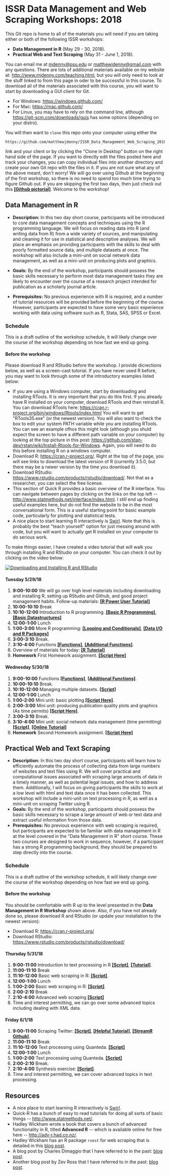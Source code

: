 # ISSR Data Management and Web Scraping Workshops: 2018

This Git repo is home to all of the materials you will need if you are taking either or both of the following ISSR workshops: 

* **Data Management in R** (May 29 - 30, 2018).
* **Practical Web and Text Scraping** (May 31 - June 1, 2018).

You can email me at <mdenny@psu.edu> or <matthewjdenny@gmail.com> with any questions. There are lots of additional materials available on my website at: <http://www.mjdenny.com/teaching.html>, but you will only need to look at the stuff linked to from this page in oder to be successful in this course. To download all of the materials associated with this course, you will want to start by downloading a GUI client for Git. 

* For Windows: <https://windows.github.com/>
* For Mac: <https://mac.github.com/>
* For Linux, you may have to rely on the command line, although <https://git-scm.com/downloads/guis> has some options (depending on your distro).

You will then want to `clone` this repo onto your computer using either the 

    https://github.com/matthewjdenny/ISSR_Data_Management_Web_Scraping_2018.git

link and your client or by clicking the "Clone in Desktop" button on the right hand side of the page. If you want to directly edit the files posted here and track your changes, you can copy individual files into another directory and create your own Git repo with the files in it. If you are not sure what any of the above meant, don't worry!  We will go over using Github at the beginning of the first workshop, so there is no need to spend too much time trying to figure Github out. If you are skipping the first two days, then just check out this  [**[Github pictorial]**](http://www.mjdenny.com/Data_Science_Tools.html). Welcome to the workshop!

## Data Management in R

* **Description:**  In this two day short course, participants will be introduced to core data management concepts and techniques using the R programming language. We will focus on reading data into R (and writing data from R) from a wide variety of sources, and manipulating and cleaning it for use in statistical and descriptive analyses. We will place an emphasis on providing participants with the skills to deal with poorly formatted source data, and multiple datasets at once. The workshop will also include a mini-unit on social network data management, as well as a mini-unit on producing  plots and graphics. 

* **Goals:**  By the end of the workshop, participants should possess the basic skills necessary to perform most data management tasks they are likely to encounter over the course of a research project intended for publication as a scholarly journal article.
* **Prerequisites:** No previous experience with R is required, and a number of tutorial resources will be provided before the beginning of the course. However, participants are expected to have some very basic experience working with data using software such as R, Stata, SAS, SPSS or Excel. 

### Schedule

This is a draft outline of the workshop schedule, it will likely change over the course of the workshop depending on how fast we end up going.

#### Before the workshop
Please download R and RStudio before the workshop. I provide dicrections below, as well as a screen-cast tutorial. If you have never used R before, you may want to look through some of the introductory examples listed below: 

* If you are using a Windows computer, start by downloading and installing RTools. It is very important that you do this first. If you already have R installed on your computer, download RTools and then reinstall R. You can download RTools here: <https://cran.r-project.org/bin/windows/Rtools/index.html> You will want to get "RTools35.exe" (or the newest version). You will also want to check the box to edit your system PATH variable while you are installing RTools. You can see an example ofhos this might look (although you shuld expect the screen to have a different path variable on your computer) by looking at the top picture in this post: <https://github.com/stan-dev/rstan/wiki/Install-Rtools-for-Windows>. Again, you will need to do this before installing R on a windows computer.
* Download R: <https://cran.r-project.org/>. Right at the top of the page, you will see links to download the latest version of R (currently 3.5.0, but there may be a newer version by the time you download it).
* Download RStudio: <https://www.rstudio.com/products/rstudio/download/>. Not that as a researcher, you can select the free license.
* This section of Quick R provides a basic overview of the R interface. You can navigate between pages by clicking on the links on the top left -- <http://www.statmethods.net/interface/index.html>. I still end up finding useful examples here, but do not find the website to be in the most conversational form. This is a useful starting point for basic example code, particularly for plotting and statistical tests.
* A nice place to start learning R interactively is [Swirl](http://swirlstats.com/). Note that this is probably the best "teach yourself" option for just messing around with code, but you will want to actually get R installed on your computer to do serious work. 

To make things easier, I have created a video tutorial that will walk you through installing R and RStudio on your computer. You can check it out by clicking on the video below:

[![Downloading and Installing R and RStudio](https://img.youtube.com/vi/0FWXWnPuxrs/0.jpg)](https://www.youtube.com/watch?v=0FWXWnPuxrs "Click on this screenshot to watch the video! ")


#### Tuesday 5/29/18

1. **9:00-10:00** We will go over high level materials including downloading and installing R, setting up RStudio and Github, and good project management habits. Follow-up materials: [**[R Power User Tutorial]**](http://www.mjdenny.com/Data_Science_Tools.html) 
2. **10:00-10:10** Break
3. **10:10-12:00** Introduction to R programming. [**[Basic R Programming]**](https://github.com/matthewjdenny/ISSR_Data_Management_Web_Scraping_2018/blob/master/Scripts/Basic_R_Programming.R), 
[**[Basic Datastructures]**](https://github.com/matthewjdenny/ISSR_Data_Management_Web_Scraping_2018/blob/master/Scripts/Basic_Datastructures.R)
4. **12:00-1:00** Lunch
5. **1:00-3:00** More R programming: [**[Looping and Conditionals]**](https://github.com/matthewjdenny/ISSR_Data_Management_Web_Scraping_2018/blob/master/Scripts/Looping_and_Conditional_Statements.R), [**[Data I/O and R Packages]**](https://github.com/matthewjdenny/ISSR_Data_Management_Web_Scraping_2018/blob/master/Scripts/Data_IO_and_Packages.R)
6. **3:00-3:10** Break.
7. **3:10-4:00** Functions  [**[Functions]**](https://github.com/matthewjdenny/ISSR_Data_Management_Web_Scraping_2018/blob/master/Scripts/Functions.R), [**[Additional Functions]**](https://github.com/matthewjdenny/ISSR_Data_Management_Web_Scraping_2018/blob/master/Scripts/Additional_Functions.R).
8. Overview of materials for today: [**[R Tutorial]**](http://www.mjdenny.com/R_Tutorial.html) 
9. **Homework** First Homework assignment. [**[Script Here]**](https://github.com/matthewjdenny/ISSR_Data_Management_Web_Scraping_2018/blob/master/Scripts/R_Programming_Assignment_1.R)


#### Wednesday 5/30/18

1. **9:00-10:00** Functions  [**[Functions]**](https://github.com/matthewjdenny/ISSR_Data_Management_Web_Scraping_2018/blob/master/Scripts/Functions.R), [**[Additional Functions]**](https://github.com/matthewjdenny/ISSR_Data_Management_Web_Scraping_2018/blob/master/Scripts/Additional_Functions.R).
2. **10:00-10:10** Break.
3. **10:10-12:00** Managing multiple datasets. [**[Script]**](https://github.com/matthewjdenny/ISSR_Data_Management_Web_Scraping_2018/blob/master/Scripts/Managing_Multiple_Datasets.R) 
4. **12:00-1:00** Lunch  
5. **1:00-2:00** Mini unit: basic plotting  [**[Script Here]**](https://github.com/matthewjdenny/ISSR_Data_Management_Web_Scraping_2018/blob/master/Scripts/Basic_Plotting.R).
6. **2:00-3:00** Mini unit: producing publication quality plots and graphics (As time permits)  [**[Script Here]**](https://github.com/matthewjdenny/ISSR_Data_Management_Web_Scraping_2018/blob/master/Scripts/Publication_Quality_Plots.R).
7. **3:00-3:10** Break.
8. **3:10-4:00** Mini unit: social network data management (time permitting) [**[Script]**](https://github.com/matthewjdenny/ISSR_Data_Management_Web_Scraping_2018/blob/master/Scripts/Preparing_Network_Data_in_R.R), [**[Online Tutorial]**](http://www.mjdenny.com/Preparing_Network_Data_In_R.html) 
9. **Homework** Second Homework assignment. [**[Script Here]**](https://github.com/matthewjdenny/ISSR_Data_Management_Web_Scraping_2018/blob/master/Scripts/Cleaning_Data_Assignment_2.R)




## Practical Web and Text Scraping

* **Description:** In this two day short course, participants will learn how to efficiently automate the process of collecting data from large numbers of websites and text files using R. We will cover practical and computational issues associated with scraping large amounts of data in a timely manner, as well as potential legal issues, and how to address them. Additionally, I will focus on giving participants the skills to work at a low level with html and text data once it has been collected. This workshop will include a mini-unit on text processing in R, as well as a mini-unit on scraping Twitter using R.  
* **Goals:** By the end of the workshop, participants should possess the basic skills necessary to scrape a large amount of web or text data and extract useful information from those data.
* **Prerequisites:** No previous experience with web scraping is required, but participants are expected to be familiar with data management in R at the level covered in the "Data Management in R" short course. These two courses are designed to work in sequence, however, if a participant has a strong R programming background, they should be prepared to step directly into the course.

### Schedule

This is a draft outline of the workshop schedule, it will likely change over the course of the workshop depending on how fast we end up going.

#### Before the workshop

You should be comfortable with R up to the level presented in the **Data Management in R Workshop** shown above.  Also, if you have not already done so, please download R and RStudio (or update your installation to the newest version):

* Download R: <https://cran.r-project.org/>
* Download RStudio: <https://www.rstudio.com/products/rstudio/download/>

#### Thursday 5/31/18

1. **9:00-11:00** Introduction to text processing in R [**[Script]**](https://github.com/matthewjdenny/ISSR_Data_Management_Web_Scraping_2018/blob/master/Scripts/Working_with_Text_Data.R), [**[Tutorial]**](http://www.mjdenny.com/Text_Processing_In_R.html).  
2. **11:00-11:10** Break
3. **11:10-12:00** Basic web scraping in R:  [**[Script]**](https://github.com/matthewjdenny/ISSR_Data_Management_Web_Scraping_2018/blob/master/Scripts/Basic_Web_Scraping.R). 
4. **12:00-1:00** Lunch
5. **1:00-2:00** Basic web scraping in R:  [**[Script]**](https://github.com/matthewjdenny/ISSR_Data_Management_Web_Scraping_2018/blob/master/Scripts/Basic_Web_Scraping.R). 
6. **2:00-2:10** Break
7. **2:10-4:00** Advanced web scraping [**[Script]**](https://github.com/matthewjdenny/ISSR_Data_Management_Web_Scraping_2018/blob/master/Scripts/Advanced_Web_Scraping.R)
8. Time and interest permitting, we can go over some advanced topics including dealing with XML data.

#### Friday 6/1/18

1. **9:00-11:00** Scraping Twitter:  [**[Script]**](https://github.com/matthewjdenny/ISSR_Data_Management_Web_Scraping_2018/blob/master/Scripts/Scraping_Twitter.R), [**[Helpful Tutorial]**](https://github.com/SMAPPNYU/smappR), [**[StreamR Github]**](https://github.com/pablobarbera/streamR).
2. **11:00-11:10** Break
3. **11:10-12:00** Text processing using Quanteda. [**[Script]**](https://github.com/matthewjdenny/ISSR_Data_Management_Web_Scraping_2018/blob/master/Scripts/Text_Processing_with_Quanteda.R)
4. **12:00-1:00** Lunch
5. **1:00-2:00** Text processing using Quanteda. [**[Script]**](https://github.com/matthewjdenny/ISSR_Data_Management_Web_Scraping_2018/blob/master/Scripts/Text_Processing_with_Quanteda.R) 
6. **2:00-2:10** Break.
7. **2:10-4:00** Synthesis exercise: [**[Script]**](https://github.com/matthewjdenny/ISSR_Data_Management_Web_Scraping_2018/blob/master/Scripts/Scraping_Example.R).
8. Time and interest permitting, we can cover advanced topics in text processing.

## Resources

* A nice place to start learning R interactively is [Swirl](http://swirlstats.com/).
* Quick-R has a bunch of easy to read tutorials for doing all sorts of basic things -- <http://www.statmethods.net/>.
* Hadley Wickham wrote a book that covers a bunch of advanced functionality in R, titled **Advanced R** -- which is available online for free here -- <http://adv-r.had.co.nz/>.
* Hadley Wickham has an R package `rvest` for web scraping that is detailed in this [blog post](https://blog.rstudio.org/2014/11/24/rvest-easy-web-scraping-with-r/).
* A blog post by Charles Dimaggio that I have referred to in the past: [blog post](http://www.columbia.edu/~cjd11/charles_dimaggio/DIRE/styled-4/styled-6/code-13/).
* Another blog post by Zev Ross that I have referred to in the past: [blog post](http://zevross.com/blog/2015/05/19/scrape-website-data-with-the-new-r-package-rvest/).
